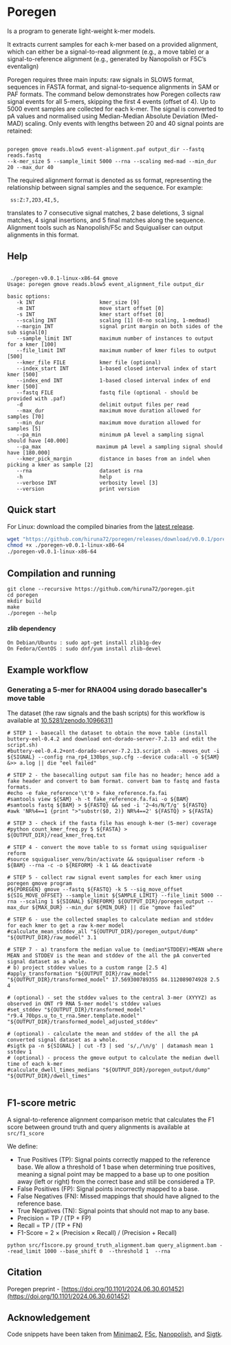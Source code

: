 # Poregen

Is a program to generate light-weight k-mer models.

It extracts current samples for each k-mer based on a provided alignment, which can either be a signal-to-read alignment (e.g., a move table) or a signal-to-reference alignment (e.g., generated by Nanopolish or F5C’s eventalign) 

Poregen requires three main inputs: raw signals in SLOW5 format, sequences in FASTA format, and signal-to-sequence alignments in SAM or PAF formats. The command below demonstrates how Poregen collects raw signal events for all 5-mers, skipping the first 4 events (offset of 4). Up to 5000 event samples are collected for each k-mer. The signal is converted to pA values and normalised using Median-Median Absolute Deviation (Med-MAD) scaling. Only events with lengths between 20 and 40 signal points are retained:

````

poregen gmove reads.blow5 event-alignment.paf output_dir --fastq reads.fastq
--k-mer_size 5 --sample_limit 5000 --rna --scaling med-mad --min_dur 20 --max_dur 40

````

The required alignment format is denoted as ss format, representing the relationship between signal samples and the sequence. For example:
````
 ss:Z:7,2D3,4I,5,
````
translates to 7 consecutive signal matches, 2 base deletions, 3 signal matches, 4 signal insertions, and 5 final matches along the sequence. Alignment tools such as Nanopolish/F5c and Squigualiser can output alignments in this format.


## Help
````

 ./poregen-v0.0.1-linux-x86-64 gmove
Usage: poregen gmove reads.blow5 event_alignment_file output_dir

basic options:
   -k INT                     kmer_size [9]
   -m INT                     move start offset [0]
   -s INT                     kmer start offset [0]
   --scaling INT              scaling [1] (0-no scaling, 1-medmad)
   --margin INT               signal print margin on both sides of the sub signal[0] 
   --sample_limit INT         maximum number of instances to output for a kmer [100] 
   --file_limit INT           maximum number of kmer files to output [500] 
   --kmer_file FILE           kmer file (optional) 
   --index_start INT          1-based closed interval index of start kmer [500] 
   --index_end INT            1-based closed interval index of end kmer [500] 
   --fastq FILE               fastq file (optional - should be provided with .paf) 
   -d                         delimit output files per read
   --max_dur                  maximum move duration allowed for samples [70]
   --min_dur                  maximum move duration allowed for samples [5]
   --pa_min                   minimum pA level a sampling signal should have [40.000]
   --pa_max                  maximum pA level a sampling signal should have [180.000]
   --kmer_pick_margin         distance in bases from an indel when picking a kmer as sample [2]
   --rna                      dataset is rna
   -h                         help
   --verbose INT              verbosity level [3]
   --version                  print version

````
## Quick start

For Linux: download the compiled binaries from the [latest release](https://github.com/hiruna72/poregen/releases).
```sh
wget "https://github.com/hiruna72/poregen/releases/download/v0.0.1/poregen-v0.0.1-linux-x86-64"
chmod +x ./poregen-v0.0.1-linux-x86-64
./poregen-v0.0.1-linux-x86-64
```

## Compilation and running

```
git clone --recursive https://github.com/hiruna72/poregen.git
cd poregen
mkdir build
make
./poregen --help
```
#### zlib dependency
```
On Debian/Ubuntu : sudo apt-get install zlib1g-dev
On Fedora/CentOS : sudo dnf/yum install zlib-devel
```

## Example workflow
### Generating a 5-mer for RNA004 using dorado basecaller's move table
The dataset (the raw signals and the bash scripts) for this workflow is available at [10.5281/zenodo.10966311](https://doi.org/10.5281/zenodo.10966311)

````
# STEP 1 - basecall the dataset to obtain the move table (install buttery-eel-0.4.2 and download ont-dorado-server-7.2.13 and edit the script.sh)
#buttery-eel-0.4.2+ont-dorado-server-7.2.13.script.sh  --moves_out -i ${SIGNAL} --config rna_rp4_130bps_sup.cfg --device cuda:all -o ${SAM} &>> a.log || die "eel failed"

# STEP 2 - the basecalling output sam file has no header; hence add a fake header and convert to bam format. convert bam to fastq and fasta formats.
#echo -e fake_reference'\t'0 > fake_reference.fa.fai
#samtools view ${SAM} -h -t fake_reference.fa.fai -o ${BAM}
#samtools fastq ${BAM} > ${FASTQ} && sed -i '2~4s/N/T/g' ${FASTQ}
#awk 'NR%4==1 {print ">"substr($0, 2)} NR%4==2' ${FASTQ} > ${FASTA}

# STEP 3 - check if the fasta file has enough k-mer (5-mer) coverage
#python count_kmer_freq.py 5 ${FASTA} > ${OUTPUT_DIR}/read_kmer_freq.txt

# STEP 4 - convert the move table to ss format using squigualiser reform
#source squigualiser_venv/bin/activate && squigualiser reform -b ${BAM} --rna -c -o ${REFORM} -k 1 && deactivate

# STEP 5 - collect raw signal event samples for each kmer using poregen gmove program
#${POREGEN} gmove --fastq ${FASTQ} -k 5 --sig_move_offset ${SIG_MOVE_OFFSET} --sample_limit ${SAMPLE_LIMIT} --file_limit 5000 --rna --scaling 1 ${SIGNAL} ${REFORM} ${OUTPUT_DIR}/poregen_output --max_dur ${MAX_DUR} --min_dur ${MIN_DUR} || die "gmove failed"

# STEP 6 - use the collected smaples to calculate median and stddev for each kmer to get a raw k-mer model
#calculate_mean_stddev_all "${OUTPUT_DIR}/poregen_output/dump" "${OUTPUT_DIR}/raw_model" 3.1

# STEP 7 - a) transform the median value to (median*STDDEV)+MEAN where MEAN and STDDEV is the mean and stddev of the all the pA converted signal dataset as a whole.
# b) project stddev values to a custom range [2.5 4]
#apply_transformation "${OUTPUT_DIR}/raw_model" "${OUTPUT_DIR}/transformed_model" 17.569300789355 84.112089074928 2.5 4

# (optional) - set the stddev values to the central 3-mer (XYYYZ) as observed in ONT r9 RNA 5-mer model's stddev values
#set_stddev "${OUTPUT_DIR}/transformed_model" "r9.4_70bps.u_to_t_rna.5mer.template.model" "${OUTPUT_DIR}/transformed_model_adjusted_stddev"

# (optional) - calculate the mean and stddev of the all the pA converted signal dataset as a whole.
#sigtk pa -n ${SIGNAL} | cut -f3 | sed 's/,/\n/g' | datamash mean 1 sstdev 1
# (optional) - process the gmove output to calculate the median dwell time of each k-mer
#calculate_dwell_times_medians "${OUTPUT_DIR}/poregen_output/dump" "${OUTPUT_DIR}/dwell_times"


````

## F1-score metric

A signal-to-reference alignment comparison metric that calculates the F1 score between ground truth and query alignments is available at `src/f1_score`

We define:
* True Positives (TP): Signal points correctly mapped to the reference base. We allow a threshold of 1 base when determining true positives, meaning a signal point may be mapped to a base up to one position away (left or right) from the correct base and still be considered a TP.
* False Positives (FP): Signal points incorrectly mapped to a base.
* False Negatives (FN): Missed mappings that should have aligned to the reference base.
* True Negatives (TN): Signal points that should not map to any base.
* Precision = TP / (TP + FP)
* Recall = TP / (TP + FN)
* F1-Score = 2 × (Precision × Recall) / (Precision + Recall)

````
python src/f1score.py ground_truth_alignment.bam query_alignment.bam --read_limit 1000 --base_shift 0  --threshold 1  --rna
````

## Citation
Poregen preprint - [https://doi.org/10.1101/2024.06.30.601452](https://doi.org/10.1101/2024.06.30.601452)

## Acknowledgement
Code snippets have been taken from [Minimap2](https://github.com/lh3/minimap2), [F5c](https://github.com/hasindu2008/f5c), [Nanopolish](https://github.com/jts/nanopolish), and [Sigtk](https://github.com/hasindu2008/sigtk).




